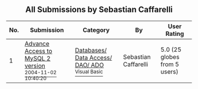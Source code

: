 ﻿<div align="center">

## All Submissions by Sebastian Caffarelli

</div>

No.  | Submission | Category | By   | User Rating
---- | ---------- | -------- | ---- | -----------
1 | [Advance Access to MySQL 2 version<br /><sup>2004-11-02 10:40:20</sup>](https://github.com/Planet-Source-Code/sebastian-caffarelli-advance-access-to-mysql-2-version__1-64066) | [Databases/ Data Access/ DAO/ ADO<br /><sup>Visual Basic</sup>](../ByCategory/databases-data-access-dao-ado__1-6.md) | Sebastian Caffarelli | 5.0 (25 globes from 5 users)
